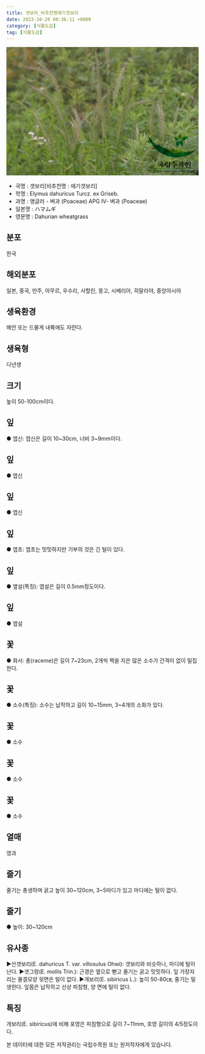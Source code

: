 ```yaml
---
title: 갯보리_비추천명애기갯보리
date: 2023-10-20 00:36:11 +0800
category: [식물도감]
tag: [식물도감]
---
```




![갯보리[비추천명 : 애기갯보리]](/assets/img/fileUpload/plants/basic/Gramineae/Elymus/14435/1_th2.JPG)
- 국명 : 갯보리[비추천명 : 애기갯보리]
- 학명 : Elymus dahuricus Turcz. ex Griseb.
- 과명 : 앵글러 - 벼과 (Poaceae) APG Ⅳ- 벼과 (Poaceae)
- 일본명 : ハマムギ
- 영문명 : Dahurian wheatgrass


## 분포
한국
## 해외분포
일본, 중국, 만주, 아무르, 우수리, 사할린, 몽고, 시베리아, 히말라야, 중앙아시아
## 생육환경
해안 또는 드물게 내륙에도 자란다.
## 생육형
다년생
## 크기
높이 50-100cm이다.
## 잎
● 엽신: 엽신은 길이 10~30cm, 너비 3~9mm이다.
## 잎
● 엽신
## 잎
● 엽신
## 잎
● 엽초: 엽초는 밋밋하지만 기부의 것은 긴 털이 있다.
## 잎
● 옆설(특징): 엽설은 길이 0.5mm정도이다.
## 잎
● 엽설
## 꽃
● 화서: 총(raceme)은 길이 7~23cm, 2개씩 짝을 지은 많은 소수가 간격이 없이 밀집한다.
## 꽃
● 소수(특징): 소수는 납작하고 길이 10~15mm, 3~4개의 소화가 있다.
## 꽃
● 소수
## 꽃
● 소수
## 꽃
● 소수
## 열매
영과
## 줄기
줄기는 총생하며 굵고 높이 30~120cm, 3~5마디가 있고 마디에는 털이 없다.
## 줄기
● 높이: 30~120cm
## 유사종
▶산갯보리(E. dahuricus T. var. villosulus Ohwi): 갯보리와 비슷하나, 마디에 털이 난다. 
▶갯그령(E. mollis Trin.): 근경은 옆으로 뻗고 줄기는 굵고 밋밋하다. 잎 가장자리는 물결모양 뒷면은 털이 없다.
▶개보리(E. sibiricus L.): 높이 50-80㎝, 줄기는 밀생한다. 잎몸은 납작하고 선상 피침형, 양 면에 털이 없다.
## 특징
개보리(E. sibiricus)에 비해 포영은 피침형으로 길이 7~11mm, 호영 길이의 4/5정도이다.






본 데이터에 대한 모든 저작권리는 국립수목원 또는 원저작자에게 있습니다.
